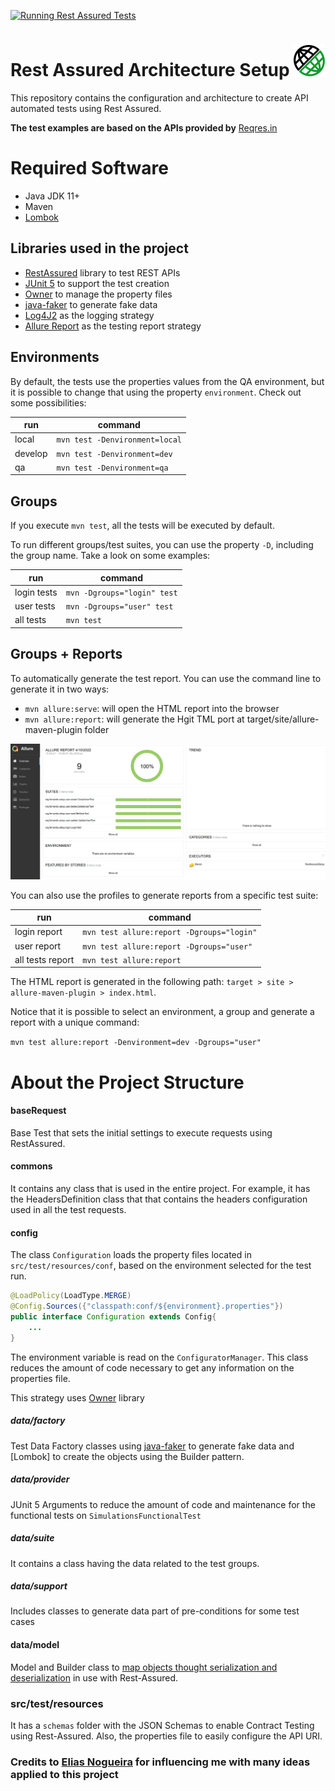 [![Running Rest Assured Tests](https://github.com/teixeira-fernando/restassured-framework-setup/actions/workflows/tests.yml/badge.svg)](https://github.com/teixeira-fernando/restassured-framework-setup/actions/workflows/tests.yml)

# Rest Assured Architecture Setup <img alt="Rest Assured Logo" height="50" src="imgs/rest-assured-icon.png" width="50"/>

This repository contains the configuration and architecture to create API automated tests using Rest Assured.

<b>The test examples are based on the APIs provided by</b> [Reqres.in](https://reqres.in/)

# Required Software
* Java JDK 11+
* Maven
* [Lombok](https://www.baeldung.com/lombok-ide)

## Libraries used in the project
* [RestAssured](http://rest-assured.io/) library to test REST APIs
* [JUnit 5](https://junit.org/junit5/) to support the test creation
* [Owner](http://owner.aeonbits.org/) to manage the property files
* [java-faker](https://github.com/DiUS/java-faker) to generate fake data
* [Log4J2](https://logging.apache.org/log4j/2.x/) as the logging strategy
* [Allure Report](https://docs.qameta.io/allure/) as the testing report strategy

## Environments
By default, the tests use the properties values from the QA environment, but it is possible to change that using the property `environment`. Check out some possibilities:

| run | command |
|-----|---------|
| local | ```mvn test -Denvironment=local``` |
| develop | ```mvn test -Denvironment=dev``` |
| qa | ```mvn test -Denvironment=qa``` |

## Groups
If you execute `mvn test`, all the tests will be executed by default.

To run different groups/test suites, you can use the property `-D`, including the group name. Take a look on some examples:

| run | command |
|-----|---------|
| login tests | ```mvn -Dgroups="login" test``` |
| user tests | ```mvn -Dgroups="user" test``` |
| all tests | ```mvn test``` |

## Groups + Reports

To automatically generate the test report. You can use the command line to generate it in two ways:

* `mvn allure:serve`: will open the HTML report into the browser
* `mvn allure:report`: will generate the Hgit TML port at target/site/allure-maven-plugin folder

![Generated Allure Report](imgs/allure-report.png)

You can also use the profiles to generate reports from a specific test suite:

| run | command |
|-----|---------|
| login report | ```mvn test allure:report -Dgroups="login"``` |
| user report | ```mvn test allure:report -Dgroups="user"``` |
| all tests report | ```mvn test allure:report``` |

The HTML report is generated in the following path: `target > site > allure-maven-plugin > index.html`.

Notice that it is possible to select an environment, a group and generate a report with a unique command:

```mvn test allure:report -Denvironment=dev -Dgroups="user"```

# About the Project Structure

#### baseRequest
Base Test that sets the initial settings to execute requests using RestAssured.

#### commons
It contains any class that is used in the entire project. For example, it has the HeadersDefinition class that
that contains the headers configuration used in all the test requests.

#### config
The class `Configuration` loads the property files located in `src/test/resources/conf`, based on the environment selected for the test run.

```java
@LoadPolicy(LoadType.MERGE)
@Config.Sources({"classpath:conf/${environment}.properties"})
public interface Configuration extends Config{
    ...
}
```

The environment variable is read on the `ConfiguratorManager`.
This class reduces the amount of code necessary to get any information on the properties file.

This strategy uses [Owner](http://owner.aeonbits.org/) library


##### data/factory
Test Data Factory classes using [java-faker](https://github.com/DiUS/java-faker) to generate fake data and [Lombok] to
create the objects using the Builder pattern.

##### data/provider
JUnit 5 Arguments to reduce the amount of code and maintenance for the functional tests on `SimulationsFunctionalTest`

##### data/suite
It contains a class having the data related to the test groups.

##### data/support
Includes classes to generate data part of pre-conditions for some test cases

#### data/model
Model and Builder class to
[map objects thought serialization and deserialization](https://github.com/rest-assured/rest-assured/wiki/Usage#object-mapping)
in use with Rest-Assured.

### src/test/resources
It has a `schemas` folder with the JSON Schemas to enable Contract Testing using Rest-Assured. Also, the properties file to easily configure the API URI.

### Credits to [Elias Nogueira](https://github.com/eliasnogueira) for influencing me with many ideas applied to this project
